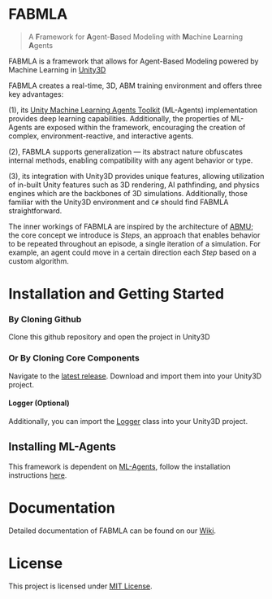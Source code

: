 # FABMLA
> A **F**ramework for **A**gent-**B**ased Modeling with **M**achine **L**earning **A**gents

FABMLA is a framework that allows for Agent-Based Modeling powered by Machine Learning in [Unity3D](https://unity.com/)

FABMLA creates a real-time, 3D, ABM training environment and offers three key advantages: 

(1), its [Unity Machine Learning Agents Toolkit](https://github.com/Unity-Technologies/ml-agents) (ML-Agents) implementation provides deep learning capabilities. Additionally, the properties of ML-Agents are exposed within the framework, encouraging the creation of complex, environment-reactive, and interactive agents. 

(2), FABMLA supports generalization — its abstract nature obfuscates internal methods, enabling compatibility with any agent behavior or type. 

(3), its integration with Unity3D provides unique features, allowing utilization of in-built Unity features such as 3D rendering, AI pathfinding, and physics engines which are the backbones of 3D simulations. Additionally, those familiar with the Unity3D environment and `C#` should find FABMLA straightforward.

The inner workings of FABMLA are inspired by the architecture of [ABMU](https://github.com/cheliotk/unity_abm_framework); the core concept we introduce is _Steps_, an approach that enables behavior to be repeated throughout an episode, a single iteration of a simulation. For example, an agent could move in a certain direction each _Step_ based on a custom algorithm. 

# Installation and Getting Started
### By Cloning Github
Clone this github repository and open the project in Unity3D
### Or By Cloning Core Components
Navigate to the [latest release](https://github.com/ArvickC/FABMLA/releases). Download and import them into your Unity3D project.
#### Logger (Optional)
Additionally, you can import the [Logger](https://github.com/ArvickC/FABMLA/wiki/Logger) class into your Unity3D project.
## Installing ML-Agents
This framework is dependent on [ML-Agents](https://github.com/Unity-Technologies/ml-agent), follow the installation instructions [here](https://github.com/Unity-Technologies/ml-agents/blob/latest_release/docs/Installation.md).

# Documentation
Detailed documentation of FABMLA can be found on our [Wiki](https://github.com/ArvickC/FABMLA/wiki).

# License
This project is licensed under [MIT License](https://github.com/ArvickC/FABMLA/blob/main/LICENSE).
